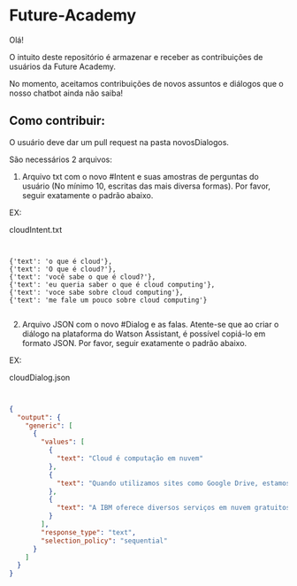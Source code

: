# Future-Academy

Olá!

  

O intuito deste repositório é armazenar e receber as contribuições de usuários da Future Academy.

  

No momento, aceitamos contribuições de novos assuntos e diálogos que o nosso chatbot ainda não saiba!

  

## Como contribuir:

O usuário deve dar um pull request na pasta novosDialogos.


São necessários 2 arquivos:

1. Arquivo txt com o novo #Intent e suas amostras de perguntas do usuário (No mínimo 10, escritas das mais diversa formas). Por favor, seguir exatamente o padrão abaixo.

EX:

cloudIntent.txt
```


{'text': 'o que é cloud'},
{'text': 'O que é cloud?'},
{'text': 'você sabe o que é cloud?'},
{'text': 'eu queria saber o que é cloud computing'},
{'text': 'voce sabe sobre cloud computing'},
{'text': 'me fale um pouco sobre cloud computing'}


```


2. Arquivo JSON com o novo #Dialog e as falas. Atente-se que ao criar o diálogo na plataforma do Watson Assistant, é possível copiá-lo em formato JSON. Por favor, seguir exatamente o padrão abaixo.
	
EX:

cloudDialog.json

```json


{
  "output": {
    "generic": [
      {
        "values": [
          {
            "text": "Cloud é computação em nuvem"
          },
          {
            "text": "Quando utilizamos sites como Google Drive, estamos utilizando um armazenamento que não é nosso, isso é computação em nuvem"
          },
          {
            "text": "A IBM oferece diversos serviços em nuvem gratuitos"
          }
        ],
        "response_type": "text",
        "selection_policy": "sequential"
      }
    ]
  }
}


```